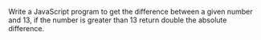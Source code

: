 Write a JavaScript program to get the difference between a given number and 13, if the number is greater than 13 return double the absolute difference. 